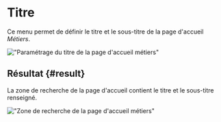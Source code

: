 # Titre

Ce menu permet de définir le titre et le sous-titre de la page d'accueil *Métiers*.

!["Paramétrage du titre de la page d'accueil métiers"](/assets/back_title_homepage.png)

## Résultat {#result}

La zone de recherche de la page d'accueil contient le titre et le sous-titre renseigné.

!["Zone de recherche de la page d'accueil métiers"](/assets/front_research.png)